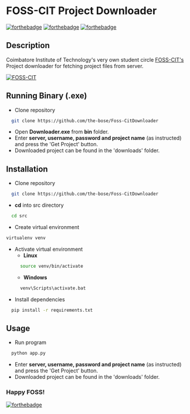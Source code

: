 # FOSS-CIT Project Downloader
[![forthebadge](https://forthebadge.com/images/badges/built-by-developers.svg)](https://www.youtube.com/watch?v=Vhh_GeBPOhs)
[![forthebadge](https://forthebadge.com/images/badges/oooo-kill-em.svg)](https://www.youtube.com/watch?v=D8K90hX4PrE)
[![forthebadge](https://forthebadge.com/images/badges/made-with-python.svg)](https://www.python.org/)

## Description
Coimbatore Institute of Technology's very own student circle [FOSS-CIT's](https://github.com/fosscit) Project downloader for fetching project files from server.

[![FOSS-CIT](https://i.imgur.com/CPttKTp.png)](https://github.com/fosscit)

## Running Binary (.exe)
* Clone repository
```sh
  git clone https://github.com/the-bose/Foss-CitDownloader
```
* Open **Downloader.exe** from **bin** folder.
* Enter **server, username, password and project name** (as instructed) and press the 'Get Project' button.
* Downloaded project can be found in the 'downloads' folder.

## Installation
* Clone repository
```sh
  git clone https://github.com/the-bose/Foss-CitDownloader
```
* **cd** into src directory
```sh
  cd src
```
* Create virtual environment
```sh
virtualenv venv
```
* Activate virtual environment
  * **Linux**
  ```sh
    source venv/bin/activate
  ```
  * **Windows**
  ```sh
    venv\Scripts\activate.bat
  ```
* Install dependencies
```sh
  pip install -r requirements.txt
```

## Usage
* Run program
```sh
  python app.py
```
* Enter **server, username, password and project name** (as instructed) and press the 'Get Project' button.
* Downloaded project can be found in the 'downloads' folder.

### Happy FOSS!
[![forthebadge](https://forthebadge.com/images/badges/powered-by-responsibility.svg)](https://d2v48i7nl75u94.cloudfront.net/uploads/ffdea956dec0bcf18946b09ec6955ad9.jpeg)
